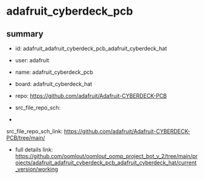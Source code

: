 # adafruit_cyberdeck_pcb
 
## summary 
* id: adafruit_adafruit_cyberdeck_pcb_adafruit_cyberdeck_hat
* user: adafruit
* name: adafruit_cyberdeck_pcb
* board: adafruit_cyberdeck_hat
* repo: https://github.com/adafruit/Adafruit-CYBERDECK-PCB



* src_file_repo_sch: 
*
 src_file_repo_sch_link: https://github.com/adafruit/Adafruit-CYBERDECK-PCB/tree/main/
* full details link: https://github.com/oomlout/oomlout_oomp_project_bot_v_2/tree/main/projects/adafruit_adafruit_cyberdeck_pcb_adafruit_cyberdeck_hat/current_version/working  






